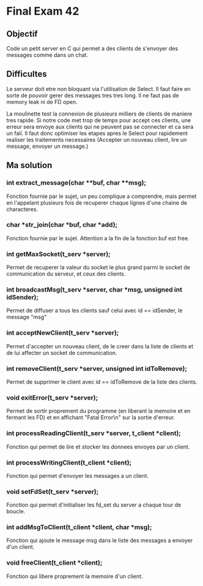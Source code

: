 # Final Exam 42

## Objectif
Code un petit server en C qui permet a des clients de s'envoyer des messages comme dans un chat. 

## Difficultes 
Le serveur doit etre non bloquant via l'utilisation de Select. Il faut faire en sorte de pouvoir gerer des messages tres tres long. 
Il ne faut pas de memory leak ni de FD open. 

La moulinette test la connexion de plusieurs milliers de clients de maniere tres rapide. Si notre code met trop de temps pour accept ces clients, une erreur sera envoye aux clients qui ne peuvent pas se connecter et ca sera un fail. 
Il faut donc optimiser les etapes apres le Select pour rapidement realiser les traitements necessaires (Accepter un nouveau client, lire un message, envoyer un message.)

## Ma solution

### int extract_message(char **buf, char **msg);

Fonction fournie par le sujet, un peu complique a comprendre, mais permet en l'appelant plusieurs fois de recuperer chaque lignes d'une chaine de characteres. 

### char *str_join(char *buf, char *add);

Fonction fournie par le sujet. Attention a la fin de la fonction buf est free. 

### int getMaxSocket(t_serv *server);

Permet de recuperer la valeur du socket le plus grand parmi le socket de communication du serveur, et ceux des clients. 

### int broadcastMsg(t_serv *server, char *msg, unsigned int idSender);

Permet de diffuser a tous les clients sauf celui avec id == idSender, le message "msg"

### int acceptNewClient(t_serv *server);

Permet d'accepter un nouveau client, de le creer dans la liste de clients et de lui affecter un socket de communication.

### int removeClient(t_serv *server, unsigned int idToRemove);

Permet de supprimer le client avec id == idToRemove de la liste des clients.

### void exitError(t_serv *server);

Permet de sortir proprement du programme (en liberant la memoire et en fermant les FD) et en affichant "Fatal Error\n" sur la sortie d'erreur. 

### int processReadingClient(t_serv *server, t_client *client);

Fonction qui permet de lire et stocker les donnees envoyes par un client. 

### int processWritingClient(t_client *client);

Fonction qui permet d'envoyer les messages a un client. 

### void setFdSet(t_serv *server);

Fonction qui permet d'initialiser les fd_set du server a chaque tour de boucle. 

### int addMsgToClient(t_client *client, char *msg);

Fonction qui ajoute le message msg dans le liste des messages a envoyer d'un client.

### void freeClient(t_client *client);

Fonction qui libere proprement la memoire d'un client. 